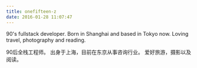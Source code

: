 ```yaml
---
title: onefifteen-z
date: 2016-01-28 11:07:47
---
```


90's fullstack developer.
Born in Shanghai and based in Tokyo now.
Loving travel, photography and reading.

90后全栈工程师。
出身于上海，目前在东京从事咨询行业。
爱好旅游，摄影以及阅读。
